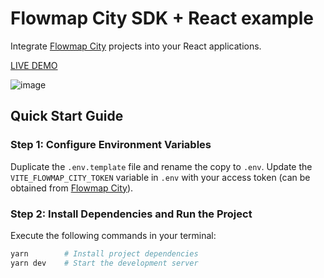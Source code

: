# Flowmap City SDK + React example

Integrate [Flowmap City](https://www.flowmap.city) projects into your React applications.

[LIVE DEMO](https://flowmapcity-sdk-react-example.vercel.app/)

![image](https://github.com/ilyabo/flowmapcity-sdk-react-example/assets/351828/4c0f67c9-88dd-427d-af65-5a8a524c46f4)


## Quick Start Guide

### Step 1: Configure Environment Variables

Duplicate the `.env.template` file and rename the copy to `.env`. Update the `VITE_FLOWMAP_CITY_TOKEN` variable in `.env` with your access token (can be obtained from [Flowmap City](https://www.flowmap.city)).

### Step 2: Install Dependencies and Run the Project

Execute the following commands in your terminal:

```bash
yarn        # Install project dependencies
yarn dev    # Start the development server
```
